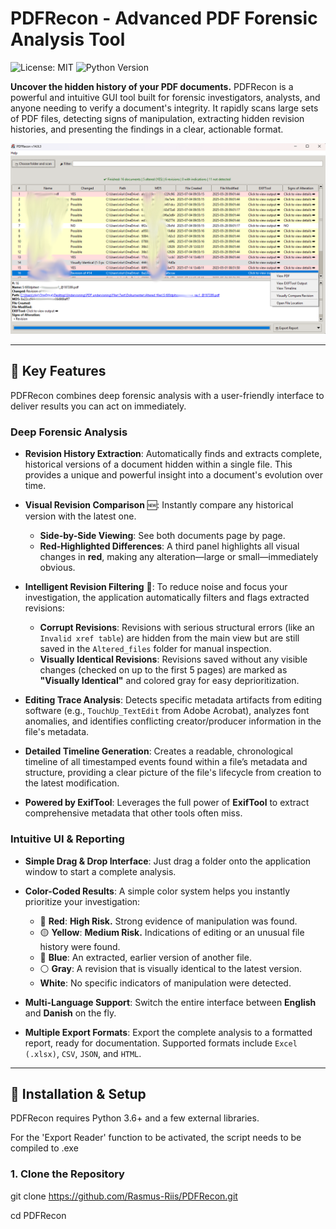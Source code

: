 # PDFRecon - Advanced PDF Forensic Analysis Tool

![License: MIT](https://img.shields.io/badge/License-MIT-yellow.svg)
![Python Version](https://img.shields.io/badge/python-3.6+-blue.svg)

**Uncover the hidden history of your PDF documents.** PDFRecon is a powerful and intuitive GUI tool built for forensic investigators, analysts, and anyone needing to verify a document's integrity. It rapidly scans large sets of PDF files, detecting signs of manipulation, extracting hidden revision histories, and presenting the findings in a clear, actionable format.

![PDFRecon Main Interface](https://raw.githubusercontent.com/Rasmus-Riis/PDFRecon/main/assets/PDFRecon_Screenshot.png)

---

## 🔑 Key Features

PDFRecon combines deep forensic analysis with a user-friendly interface to deliver results you can act on immediately.

### Deep Forensic Analysis

* **Revision History Extraction**: Automatically finds and extracts complete, historical versions of a document hidden within a single file. This provides a unique and powerful insight into a document's evolution over time.

* **Visual Revision Comparison** 🆕: Instantly compare any historical version with the latest one.
    * **Side-by-Side Viewing**: See both documents page by page.
    * **Red-Highlighted Differences**: A third panel highlights all visual changes in **red**, making any alteration—large or small—immediately obvious.

* **Intelligent Revision Filtering** 🔎: To reduce noise and focus your investigation, the application automatically filters and flags extracted revisions:
    * **Corrupt Revisions**: Revisions with serious structural errors (like an `Invalid xref table`) are hidden from the main view but are still saved in the `Altered_files` folder for manual inspection.
    * **Visually Identical Revisions**: Revisions saved without any visible changes (checked on up to the first 5 pages) are marked as **"Visually Identical"** and colored gray for easy deprioritization.

* **Editing Trace Analysis**: Detects specific metadata artifacts from editing software (e.g., `TouchUp_TextEdit` from Adobe Acrobat), analyzes font anomalies, and identifies conflicting creator/producer information in the file's metadata.

* **Detailed Timeline Generation**: Creates a readable, chronological timeline of all timestamped events found within a file’s metadata and structure, providing a clear picture of the file's lifecycle from creation to the latest modification.

* **Powered by ExifTool**: Leverages the full power of **ExifTool** to extract comprehensive metadata that other tools often miss.

### Intuitive UI & Reporting

* **Simple Drag & Drop Interface**: Just drag a folder onto the application window to start a complete analysis.

* **Color-Coded Results**: A simple color system helps you instantly prioritize your investigation:
    * 🔴 **Red**: **High Risk.** Strong evidence of manipulation was found.
    * 🟡 **Yellow**: **Medium Risk.** Indications of editing or an unusual file history were found.
    * 🔵 **Blue**: An extracted, earlier version of another file.
    * ⚪️ **Gray**: A revision that is visually identical to the latest version.
    * **White**: No specific indicators of manipulation were detected.

* **Multi-Language Support**: Switch the entire interface between **English** and **Danish** on the fly.

* **Multiple Export Formats**: Export the complete analysis to a formatted report, ready for documentation. Supported formats include `Excel (.xlsx)`, `CSV`, `JSON`, and `HTML`.

---

## 🚀 Installation & Setup

PDFRecon requires Python 3.6+ and a few external libraries.

For the 'Export Reader' function to be activated, the script needs to be compiled to .exe

### 1. Clone the Repository
git clone https://github.com/Rasmus-Riis/PDFRecon.git

cd PDFRecon
